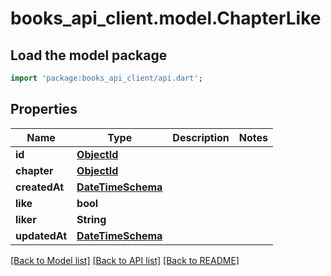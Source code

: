 # books_api_client.model.ChapterLike

## Load the model package
```dart
import 'package:books_api_client/api.dart';
```

## Properties
Name | Type | Description | Notes
------------ | ------------- | ------------- | -------------
**id** | [**ObjectId**](ObjectId.md) |  | 
**chapter** | [**ObjectId**](ObjectId.md) |  | 
**createdAt** | [**DateTimeSchema**](DateTimeSchema.md) |  | 
**like** | **bool** |  | 
**liker** | **String** |  | 
**updatedAt** | [**DateTimeSchema**](DateTimeSchema.md) |  | 

[[Back to Model list]](../README.md#documentation-for-models) [[Back to API list]](../README.md#documentation-for-api-endpoints) [[Back to README]](../README.md)


